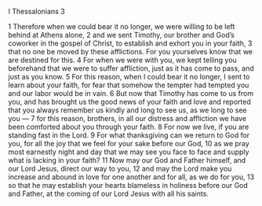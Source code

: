 I Thessalonians 3

1	Therefore when we could bear it no longer, we were willing to be left behind at Athens alone,
2	and we sent Timothy, our brother and God’s coworker in the gospel of Christ, to establish and exhort you in your faith,
3	that no one be moved by these afflictions. For you yourselves know that we are destined for this.
4	For when we were with you, we kept telling you beforehand that we were to suffer affliction, just as it has come to pass, and just as you know.
5	For this reason, when I could bear it no longer, I sent to learn about your faith, for fear that somehow the tempter had tempted you and our labor would be in vain.
6	But now that Timothy has come to us from you, and has brought us the good news of your faith and love and reported that you always remember us kindly and long to see us, as we long to see you —
7	for this reason, brothers, in all our distress and affliction we have been comforted about you through your faith.
8	For now we live, if you are standing fast in the Lord.
9	For what thanksgiving can we return to God for you, for all the joy that we feel for your sake before our God,
10	as we pray most earnestly night and day that we may see you face to face and supply what is lacking in your faith?
11	Now may our God and Father himself, and our Lord Jesus, direct our way to you,
12	and may the Lord make you increase and abound in love for one another and for all, as we do for you,
13	so that he may establish your hearts blameless in holiness before our God and Father, at the coming of our Lord Jesus with all his saints.


